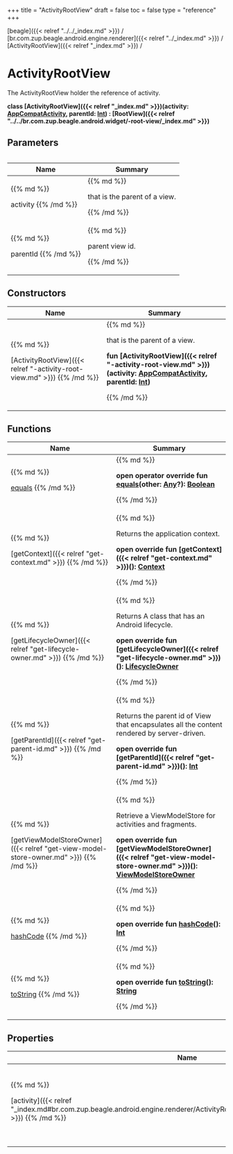 +++
title = "ActivityRootView"
draft = false
toc = false
type = "reference"
+++

[beagle]({{< relref "../../_index.md" >}}) / [br.com.zup.beagle.android.engine.renderer]({{< relref "../_index.md" >}}) / [ActivityRootView]({{< relref "_index.md" >}}) / 



# ActivityRootView  
  

The ActivityRootView holder the reference of activity.

<b>class [ActivityRootView]({{< relref "_index.md" >}})(**activity**: [AppCompatActivity](https://developer.android.com/reference/kotlin/androidx/appcompat/app/AppCompatActivity.html), **parentId**: [Int](https://kotlinlang.org/api/latest/jvm/stdlib/kotlin/-int/index.html)) : [RootView]({{< relref "../../br.com.zup.beagle.android.widget/-root-view/_index.md" >}})</b>   


## Parameters  
<table>
  
  
<table>
  
<thead>
<tr>
<th>
Name  
</th>
<th>
Summary  
</th>
  
</tr>
</thead>
<tbody>
<tr>
<td>
{{% md %}}

activity
{{% /md %}}
</td>
<td>
{{% md %}}



that is the parent of a view.


{{% /md %}}
</td>
</tr>

<tr>
<td>
{{% md %}}

parentId
{{% /md %}}
</td>
<td>
{{% md %}}



parent view id.


{{% /md %}}
</td>
</tr>

</tbody>
</table>
  
</table>


## Constructors  
<table>
  
<thead>
<tr>
<th>
Name  
</th>
<th>
Summary  
</th>
  
</tr>
</thead>
<tbody>
<tr>
<td>
{{% md %}}

[ActivityRootView]({{< relref "-activity-root-view.md" >}})
{{% /md %}}
</td>
<td>
{{% md %}}

  

that is the parent of a view.

<b>fun [ActivityRootView]({{< relref "-activity-root-view.md" >}})(activity: [AppCompatActivity](https://developer.android.com/reference/kotlin/androidx/appcompat/app/AppCompatActivity.html), parentId: [Int](https://kotlinlang.org/api/latest/jvm/stdlib/kotlin/-int/index.html))</b>   

{{% /md %}}
</td>
</tr>

</tbody>
</table>


## Functions  
<table>
  
<thead>
<tr>
<th>
Name  
</th>
<th>
Summary  
</th>
  
</tr>
</thead>
<tbody>
<tr>
<td>
{{% md %}}

[equals](https://kotlinlang.org/api/latest/jvm/stdlib/kotlin/-any/equals.html)
{{% /md %}}
</td>
<td>
{{% md %}}

  
<b>open operator override fun [equals](https://kotlinlang.org/api/latest/jvm/stdlib/kotlin/-any/equals.html)(other: [Any](https://kotlinlang.org/api/latest/jvm/stdlib/kotlin/-any/index.html)?): [Boolean](https://kotlinlang.org/api/latest/jvm/stdlib/kotlin/-boolean/index.html)</b>  



{{% /md %}}
</td>
</tr>

<tr>
<td>
{{% md %}}

[getContext]({{< relref "get-context.md" >}})
{{% /md %}}
</td>
<td>
{{% md %}}



Returns the application context.

  
  
<b>open override fun [getContext]({{< relref "get-context.md" >}})(): [Context](https://developer.android.com/reference/kotlin/android/content/Context.html)</b>  



{{% /md %}}
</td>
</tr>

<tr>
<td>
{{% md %}}

[getLifecycleOwner]({{< relref "get-lifecycle-owner.md" >}})
{{% /md %}}
</td>
<td>
{{% md %}}



Returns A class that has an Android lifecycle.

  
  
<b>open override fun [getLifecycleOwner]({{< relref "get-lifecycle-owner.md" >}})(): [LifecycleOwner](https://developer.android.com/reference/kotlin/androidx/lifecycle/LifecycleOwner.html)</b>  



{{% /md %}}
</td>
</tr>

<tr>
<td>
{{% md %}}

[getParentId]({{< relref "get-parent-id.md" >}})
{{% /md %}}
</td>
<td>
{{% md %}}



Returns the parent id of View that encapsulates all the content rendered by server-driven.

  
  
<b>open override fun [getParentId]({{< relref "get-parent-id.md" >}})(): [Int](https://kotlinlang.org/api/latest/jvm/stdlib/kotlin/-int/index.html)</b>  



{{% /md %}}
</td>
</tr>

<tr>
<td>
{{% md %}}

[getViewModelStoreOwner]({{< relref "get-view-model-store-owner.md" >}})
{{% /md %}}
</td>
<td>
{{% md %}}



Retrieve a ViewModelStore for activities and fragments.

  
  
<b>open override fun [getViewModelStoreOwner]({{< relref "get-view-model-store-owner.md" >}})(): [ViewModelStoreOwner](https://developer.android.com/reference/kotlin/androidx/lifecycle/ViewModelStoreOwner.html)</b>  



{{% /md %}}
</td>
</tr>

<tr>
<td>
{{% md %}}

[hashCode](https://kotlinlang.org/api/latest/jvm/stdlib/kotlin/-any/hash-code.html)
{{% /md %}}
</td>
<td>
{{% md %}}

  
<b>open override fun [hashCode](https://kotlinlang.org/api/latest/jvm/stdlib/kotlin/-any/hash-code.html)(): [Int](https://kotlinlang.org/api/latest/jvm/stdlib/kotlin/-int/index.html)</b>  



{{% /md %}}
</td>
</tr>

<tr>
<td>
{{% md %}}

[toString](https://kotlinlang.org/api/latest/jvm/stdlib/kotlin/-any/to-string.html)
{{% /md %}}
</td>
<td>
{{% md %}}

  
<b>open override fun [toString](https://kotlinlang.org/api/latest/jvm/stdlib/kotlin/-any/to-string.html)(): [String](https://kotlinlang.org/api/latest/jvm/stdlib/kotlin/-string/index.html)</b>  



{{% /md %}}
</td>
</tr>

</tbody>
</table>


## Properties  
<table>
  
<thead>
<tr>
<th>
Name  
</th>
<th>
Summary  
</th>
  
</tr>
</thead>
<tbody>
<tr>
<td>
{{% md %}}

[activity]({{< relref "_index.md#br.com.zup.beagle.android.engine.renderer/ActivityRootView/activity/#/PointingToDeclaration/" >}})
{{% /md %}}
</td>
<td>
{{% md %}}

  

that is the parent of a view.

<b>val [activity]({{< relref "_index.md#br.com.zup.beagle.android.engine.renderer/ActivityRootView/activity/#/PointingToDeclaration/" >}}): [AppCompatActivity](https://developer.android.com/reference/kotlin/androidx/appcompat/app/AppCompatActivity.html)</b>   

{{% /md %}}
</td>
</tr>

</tbody>
</table>

